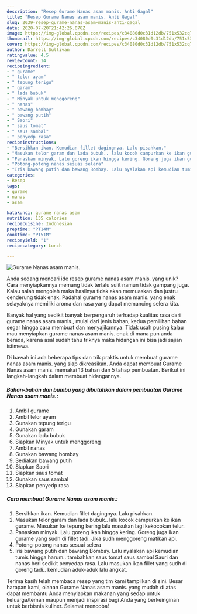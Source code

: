 ```yaml
---
description: "Resep Gurame Nanas asam manis. Anti Gagal"
title: "Resep Gurame Nanas asam manis. Anti Gagal"
slug: 2039-resep-gurame-nanas-asam-manis-anti-gagal
date: 2020-07-20T21:42:26.078Z
image: https://img-global.cpcdn.com/recipes/c34080d0c31d12db/751x532cq70/gurame-nanas-asam-manis-foto-resep-utama.jpg
thumbnail: https://img-global.cpcdn.com/recipes/c34080d0c31d12db/751x532cq70/gurame-nanas-asam-manis-foto-resep-utama.jpg
cover: https://img-global.cpcdn.com/recipes/c34080d0c31d12db/751x532cq70/gurame-nanas-asam-manis-foto-resep-utama.jpg
author: Darrell Sullivan
ratingvalue: 4.5
reviewcount: 14
recipeingredient:
- " gurame"
- " telor ayam"
- " tepung terigu"
- " garam"
- " lada bubuk"
- " Minyak untuk menggoreng"
- " nanas"
- " bawang bombay"
- " bawang putih"
- " Saori"
- " saus tomat"
- " saus sambal"
- " penyedp rasa"
recipeinstructions:
- "Bersihkan ikan. Kemudian fillet dagingnya. Lalu pisahkan."
- "Masukan telor garam dan lada bubuk.. lalu kocok campurkan ke ikan gurame. Masukan ke tepung kering lalu masukan lagi kekocokan telur."
- "Panaskan minyak. Lalu goreng ikan hingga kering. Goreng juga ikan gurame yang sudh di fillet tadi. Jika sudh menggoreng matikan api."
- "Potong-potong nanas sesuai selera"
- "Iris bawang putih dan bawang Bombay. Lalu nyalakan api kemudian tumis hingga harum.. tambahkan saus tomat saus sambal Sauri dan nanas beri sedikit penyedap rasa. Lalu masukan ikan fillet yang sudh di goreng tadi.. kemudian aduk-aduk lalu angkat."
categories:
- Resep
tags:
- gurame
- nanas
- asam

katakunci: gurame nanas asam 
nutrition: 135 calories
recipecuisine: Indonesian
preptime: "PT14M"
cooktime: "PT51M"
recipeyield: "1"
recipecategory: Lunch

---
```



![Gurame Nanas asam manis.](https://img-global.cpcdn.com/recipes/c34080d0c31d12db/751x532cq70/gurame-nanas-asam-manis-foto-resep-utama.jpg)

Anda sedang mencari ide resep gurame nanas asam manis. yang unik? Cara menyiapkannya memang tidak terlalu sulit namun tidak gampang juga. Kalau salah mengolah maka hasilnya tidak akan memuaskan dan justru cenderung tidak enak. Padahal gurame nanas asam manis. yang enak selayaknya memiliki aroma dan rasa yang dapat memancing selera kita.



Banyak hal yang sedikit banyak berpengaruh terhadap kualitas rasa dari gurame nanas asam manis., mulai dari jenis bahan, kedua pemilihan bahan segar hingga cara membuat dan menyajikannya. Tidak usah pusing kalau mau menyiapkan gurame nanas asam manis. enak di mana pun anda berada, karena asal sudah tahu triknya maka hidangan ini bisa jadi sajian istimewa.


Di bawah ini ada beberapa tips dan trik praktis untuk membuat gurame nanas asam manis. yang siap dikreasikan. Anda dapat membuat Gurame Nanas asam manis. memakai 13 bahan dan 5 tahap pembuatan. Berikut ini langkah-langkah dalam membuat hidangannya.

<!--inarticleads1-->

##### Bahan-bahan dan bumbu yang dibutuhkan dalam pembuatan Gurame Nanas asam manis.:

1. Ambil  gurame
1. Ambil  telor ayam
1. Gunakan  tepung terigu
1. Gunakan  garam
1. Gunakan  lada bubuk
1. Siapkan  Minyak untuk menggoreng
1. Ambil  nanas
1. Gunakan  bawang bombay
1. Sediakan  bawang putih
1. Siapkan  Saori
1. Siapkan  saus tomat
1. Gunakan  saus sambal
1. Siapkan  penyedp rasa




<!--inarticleads2-->

##### Cara membuat Gurame Nanas asam manis.:

1. Bersihkan ikan. Kemudian fillet dagingnya. Lalu pisahkan.
1. Masukan telor garam dan lada bubuk.. lalu kocok campurkan ke ikan gurame. Masukan ke tepung kering lalu masukan lagi kekocokan telur.
1. Panaskan minyak. Lalu goreng ikan hingga kering. Goreng juga ikan gurame yang sudh di fillet tadi. Jika sudh menggoreng matikan api.
1. Potong-potong nanas sesuai selera
1. Iris bawang putih dan bawang Bombay. Lalu nyalakan api kemudian tumis hingga harum.. tambahkan saus tomat saus sambal Sauri dan nanas beri sedikit penyedap rasa. Lalu masukan ikan fillet yang sudh di goreng tadi.. kemudian aduk-aduk lalu angkat.




Terima kasih telah membaca resep yang tim kami tampilkan di sini. Besar harapan kami, olahan Gurame Nanas asam manis. yang mudah di atas dapat membantu Anda menyiapkan makanan yang sedap untuk keluarga/teman maupun menjadi inspirasi bagi Anda yang berkeinginan untuk berbisnis kuliner. Selamat mencoba!
